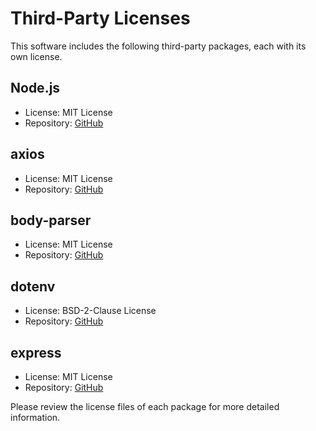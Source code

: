 # Third-Party Licenses

This software includes the following third-party packages, each with its own license.

## Node.js
- License: MIT License
- Repository: [GitHub](https://github.com/nodejs/node)

## axios
- License: MIT License
- Repository: [GitHub](https://github.com/axios/axios)

## body-parser
- License: MIT License
- Repository: [GitHub](https://github.com/expressjs/body-parser)

## dotenv
- License: BSD-2-Clause License
- Repository: [GitHub](https://github.com/motdotla/dotenv)

## express
- License: MIT License
- Repository: [GitHub](https://github.com/expressjs/express)

Please review the license files of each package for more detailed information.

